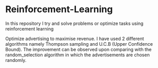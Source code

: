# Reinforcement-Learning
In this repository I try and solve problems or optimize tasks using reinforcement learning


Optimize advertising to maximise revenue.
I have used 2 different algorithms namely Thompson sampling and U.C.B (Upper Confidence Bound).
The improvement can be observed upon comparing with the random_selection algorithm in which the advertisements are chosen randomly.
